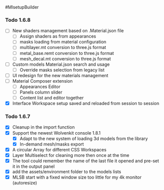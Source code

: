 #MlsetupBuilder

### Todo 1.6.8
- [ ] New shaders management based on .Material.json file
  - [ ] Assign shaders as from appearances
  - [ ] masks loading from material configuration
  - [ ] multilayer.mt conversion to three.js format
  - [ ] metal_base.remt conversion to three.js format
  - [ ] mesh_decal.mt conversion to three.js format
- [ ] Custom models Material.json search and usage
  - [ ] Override masks selection from legacy list
- [ ] UI redesign for the new materials management
- [ ] Material Composer extension
  - [ ] Appearances Editor
  - [ ] Panels column slider
  - [ ] Content list and editor together
- [x] Interface Workspace setup saved and reloaded from session to session

### Todo 1.6.7
- [x] Cleanup in the import function
- [x] Support the newest Wolvenkit console 1.8.1
  - [x] Adapt to the new system of loading 3d models from the library
  - [x] In-demand mesh/masks export
- [x] A circular Array for different CSS Workspaces
- [x] Layer Multiselect for cleaning more then once at the time
- [x] The tool could remember the name of the last file it opened and pre-set it in the output panel
- [x] add the assets/environment folder to the models lists
- [x] MLSB start with a fixed window size too little for my 4k monitor (autoresize)
